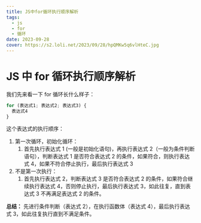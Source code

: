 ```yaml
---
title: JS中for循环执行顺序解析
tags:
  - js
  - for
  - 循环
date: 2023-09-28
cover: https://s2.loli.net/2023/09/28/hpQMKw5q6vlHteC.jpg
---
```


# JS 中 for 循环执行顺序解析

我们先来看一下 for 循环长什么样子：

```js
for (表达式1; 表达式2; 表达式3) {
  表达式4
}
```

这个表达式的执行顺序：

1. 第一次循环，初始化循环：
   1. 首先执行表达式 1 (一般是初始化语句)，再执行表达式 2（一般为条件判断语句），判断表达式 1 是否符合表达式 2 的条件，如果符合，则执行表达式 4，如果不符合停止执行，最后执行表达式 3
2. 不是第一次执行：
   1. 首先执行表达式 2，判断表达式 3 是否符合表达式 2 的条件，如果符合继续执行表达式 4，否则停止执行，最后执行表达式 3，如此往复，直到表达式 3 不再满足表达式 2 的条件。

**总结：** 先进行条件判断（表达式 2），在执行函数体（表达式 4），最后执行表达式 3，如此往复执行直到不满足条件。
